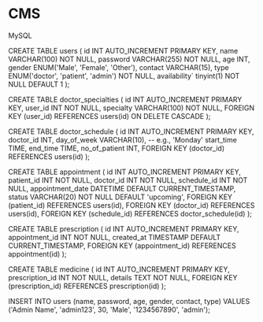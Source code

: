 # CMS

MySQL

CREATE TABLE users (
    id INT AUTO_INCREMENT PRIMARY KEY,
    name VARCHAR(100) NOT NULL,
    password VARCHAR(255) NOT NULL,
    age INT,
    gender ENUM('Male', 'Female', 'Other'),
    contact VARCHAR(15),
    type ENUM('doctor', 'patient', 'admin') NOT NULL,
    availability` tinyint(1) NOT NULL DEFAULT 1
);

CREATE TABLE doctor_specialties (
    id INT AUTO_INCREMENT PRIMARY KEY,
    user_id INT NOT NULL,
    specialty VARCHAR(100) NOT NULL,
    FOREIGN KEY (user_id) REFERENCES users(id) ON DELETE CASCADE
);

CREATE TABLE doctor_schedule (
    id INT AUTO_INCREMENT PRIMARY KEY,
    doctor_id INT,
    day_of_week VARCHAR(10),   -- e.g., 'Monday'
    start_time TIME,
    end_time TIME,
    no_of_patient INT,
    FOREIGN KEY (doctor_id) REFERENCES users(id)
);

CREATE TABLE appointment (
    id INT AUTO_INCREMENT PRIMARY KEY, 
    patient_id INT NOT NULL, 
    doctor_id INT NOT NULL, 
    schedule_id INT NOT NULL, 
    appointment_date DATETIME DEFAULT CURRENT_TIMESTAMP, 
    status VARCHAR(20) NOT NULL DEFAULT 'upcoming', 
    FOREIGN KEY (patient_id) REFERENCES users(id), 
    FOREIGN KEY (doctor_id) REFERENCES users(id), 
    FOREIGN KEY (schedule_id) REFERENCES doctor_schedule(id) 
);

CREATE TABLE prescription (
    id INT AUTO_INCREMENT PRIMARY KEY,
    appointment_id INT NOT NULL,
    created_at TIMESTAMP DEFAULT CURRENT_TIMESTAMP,
    FOREIGN KEY (appointment_id) REFERENCES appointment(id)
);

CREATE TABLE medicine (
    id INT AUTO_INCREMENT PRIMARY KEY,
    prescription_id INT NOT NULL,
    details TEXT NOT NULL,
    FOREIGN KEY (prescription_id) REFERENCES prescription(id)
);


INSERT INTO users (name, password, age, gender, contact, type)
VALUES ('Admin Name', 'admin123', 30, 'Male', '1234567890', 'admin');
